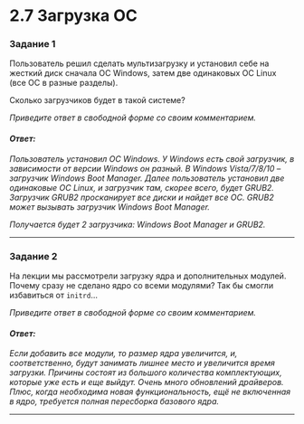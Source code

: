 # 2.7 Загрузка ОС

### Задание 1

Пользователь решил сделать мультизагрузку и установил себе на жесткий диск сначала ОС Windows, затем две одинаковых ОС Linux (все ОС в разные разделы).

Сколько загрузчиков будет в такой системе?

*Приведите ответ в свободной форме со своим комментарием.*

#### *Ответ:*
*Пользователь установил ОС Windows. У Windows есть свой загрузчик, в зависимости от версии Windows он разный. В Windows Vista/7/8/10 – загрузчик Windows Boot Manager. Далее пользователь установил две одинаковые ОС Linux, и загрузчик там, скорее всего, будет GRUB2. Загрузчик GRUB2 просканирует все диски и найдет все ОС. GRUB2 может вызывать загрузчик Windows Boot Manager.*

*Получается будет 2 загрузчика: Windows Boot Manager и GRUB2.*

---

### Задание 2

На лекции мы рассмотрели загрузку ядра и дополнительных модулей. Почему сразу не сделано ядро со всеми модулями? Так бы смогли избавиться от `initrd`...

*Приведите ответ в свободной форме со своим комментарием.*

#### *Ответ:*
*Если добавить все модули, то размер ядра увеличится, и, соответственно, будут занимать лишнее место и увеличится время загрузки. Причины состоят из большого количества комплектующих, которые уже есть и еще выйдут. Очень много обновлений драйверов. Плюс, когда необходима новая функциональность, ещё не включенная в ядро, требуется полная пересборка базового ядра.*

---
